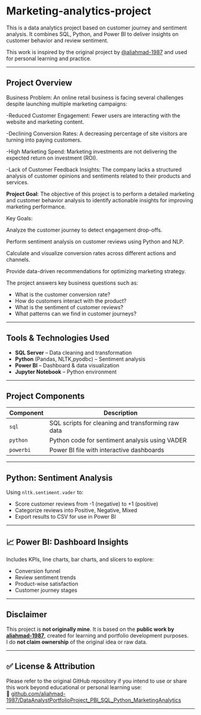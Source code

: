 # Marketing-analytics-project
This is a data analytics project based on customer journey and sentiment analysis. It combines SQL, Python, and Power BI to deliver insights on customer behavior and review sentiment.

This work is inspired by the original project by [@aliahmad-1987](https://github.com/aliahmad-1987) and used for personal learning and practice.

---

##  Project Overview
Business Problem:
An online retail business is facing several challenges despite launching multiple marketing campaigns:

-Reduced Customer Engagement: Fewer users are interacting with the website and marketing content.

-Declining Conversion Rates: A decreasing percentage of site visitors are turning into paying customers.

-High Marketing Spend: Marketing investments are not delivering the expected return on investment (ROI).

-Lack of Customer Feedback Insights: The company lacks a structured analysis of customer opinions and sentiments related to their products and services.

**Project Goal**:
The objective of this project is to perform a detailed marketing and customer behavior analysis to identify actionable insights for improving marketing performance.

Key Goals:

 Analyze the customer journey to detect engagement drop-offs.

 Perform sentiment analysis on customer reviews using Python and NLP.

 Calculate and visualize conversion rates across different actions and channels.

 Provide data-driven recommendations for optimizing marketing strategy.

The project answers key business questions such as:

- What is the customer conversion rate?
- How do customers interact with the product?
- What is the sentiment of customer reviews?
- What patterns can we find in customer journeys?

---

##  Tools & Technologies Used

- **SQL Server** – Data cleaning and transformation
- **Python** (Pandas, NLTK,pyodbc) – Sentiment analysis
- **Power BI** – Dashboard & data visualization
- **Jupyter Notebook** – Python environment

---

##  Project Components

| Component                      | Description                                                                 |
|-------------------------------|-----------------------------------------------------------------------------|
| `sql`                         | SQL scripts for cleaning and transforming raw data                         |
| `python`                      | Python code for sentiment analysis using VADER                             |
| `powerbi`                     | Power BI file with interactive dashboards                            |

---

##  Python: Sentiment Analysis

Using `nltk.sentiment.vader` to:

- Score customer reviews from -1 (negative) to +1 (positive)
- Categorize reviews into Positive, Negative, Mixed
- Export results to CSV for use in Power BI

---

## 📈 Power BI: Dashboard Insights

Includes KPIs, line charts, bar charts, and slicers to explore:

- Conversion funnel
- Review sentiment trends
- Product-wise satisfaction
- Customer journey stages

---

## Disclaimer

This project is **not originally mine**. It is based on the **public work by [aliahmad-1987](https://github.com/aliahmad-1987)**, created for learning and portfolio development purposes.  
I do **not claim ownership** of the original idea or raw data.

---

## ✅ License & Attribution

Please refer to the original GitHub repository if you intend to use or share this work beyond educational or personal learning use:  
🔗 [github.com/aliahmad-1987/DataAnalystPortfolioProject_PBI_SQL_Python_MarketingAnalytics](https://github.com/aliahmad-1987/DataAnalystPortfolioProject_PBI_SQL_Python_MarketingAnalytics)

---

